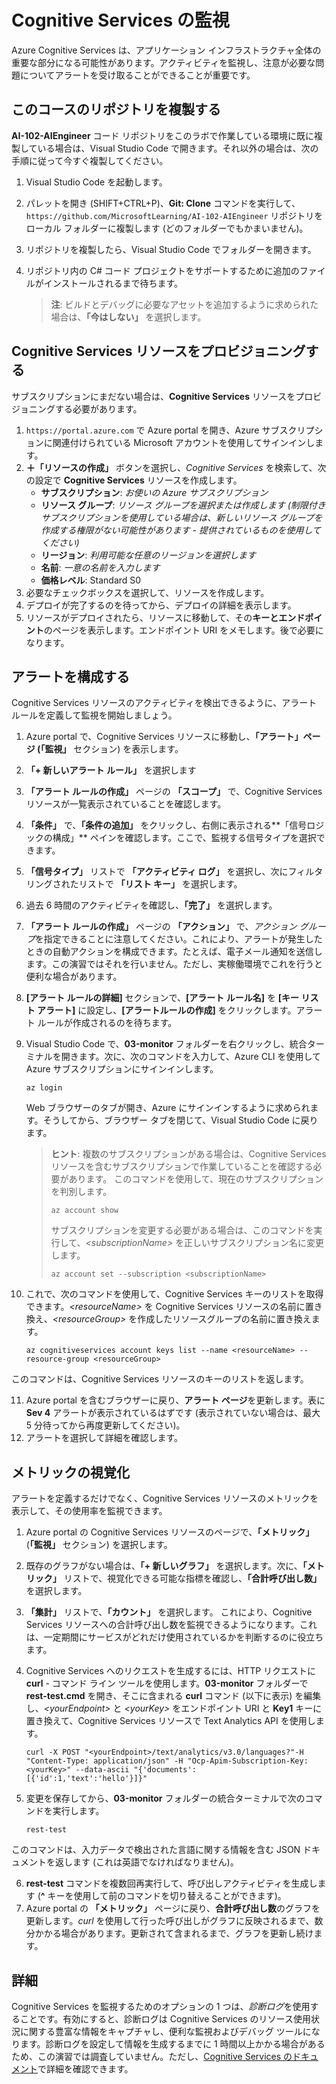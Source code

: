 ﻿---
lab:
    title: 'Cognitive Services の監視'
    module: 'モジュール 2 - Cognitive Services を使用した AI アプリの開発'
---

# Cognitive Services の監視

Azure Cognitive Services は、アプリケーション インフラストラクチャ全体の重要な部分になる可能性があります。アクティビティを監視し、注意が必要な問題についてアラートを受け取ることができることが重要です。

## このコースのリポジトリを複製する

**AI-102-AIEngineer** コード リポジトリをこのラボで作業している環境に既に複製している場合は、Visual Studio Code で開きます。それ以外の場合は、次の手順に従って今すぐ複製してください。

1. Visual Studio Code を起動します。
2. パレットを開き (SHIFT+CTRL+P)、**Git: Clone** コマンドを実行して、 `https://github.com/MicrosoftLearning/AI-102-AIEngineer` リポジトリをローカル フォルダーに複製します (どのフォルダーでもかまいません)。
3. リポジトリを複製したら、Visual Studio Code でフォルダーを開きます。
4. リポジトリ内の C# コード プロジェクトをサポートするために追加のファイルがインストールされるまで待ちます。

    > **注**: ビルドとデバッグに必要なアセットを追加するように求められた場合は、**「今はしない」** を選択します。

## Cognitive Services リソースをプロビジョニングする

サブスクリプションにまだない場合は、**Cognitive Services** リソースをプロビジョニングする必要があります。

1. `https://portal.azure.com` で Azure portal を開き、Azure サブスクリプションに関連付けられている Microsoft アカウントを使用してサインインします。
2. **&#65291;「リソースの作成」** ボタンを選択し、*Cognitive Services* を検索して、次の設定で **Cognitive Services** リソースを作成します。
    - **サブスクリプション**: *お使いの Azure サブスクリプション*
    - **リソース グループ**: *リソース グループを選択または作成します (制限付きサブスクリプションを使用している場合は、新しいリソース グループを作成する権限がない可能性があります - 提供されているものを使用してください)*
    - **リージョン**: *利用可能な任意のリージョンを選択します*
    - **名前**: *一意の名前を入力します*
    - **価格レベル**: Standard S0
3. 必要なチェックボックスを選択して、リソースを作成します。
4. デプロイが完了するのを待ってから、デプロイの詳細を表示します。
5. リソースがデプロイされたら、リソースに移動して、その**キーとエンドポイント**のページを表示します。エンドポイント URI をメモします。後で必要になります。

## アラートを構成する

Cognitive Services リソースのアクティビティを検出できるように、アラート ルールを定義して監視を開始しましょう。

1. Azure portal で、Cognitive Services リソースに移動し、**「アラート」**ページ (**「監視」** セクション) を表示します。
2. **「+ 新しいアラート ルール」** を選択します
3. **「アラート ルールの作成」** ページの **「スコープ」** で、Cognitive Services リソースが一覧表示されていることを確認します。
4. **「条件」** で、**「条件の追加」** をクリックし、右側に表示される**「信号ロジックの構成」** ペインを確認します。ここで、監視する信号タイプを選択できます。
5. **「信号タイプ」** リストで **「アクティビティ ログ」** を選択し、次にフィルタリングされたリストで **「リスト キー」** を選択します。
6. 過去 6 時間のアクティビティを確認し、**「完了」** を選択します。
7. **「アラート ルールの作成」** ページの **「アクション」** で、*アクション グループ*を指定できることに注意してください。これにより、アラートが発生したときの自動アクションを構成できます。たとえば、電子メール通知を送信します。この演習ではそれを行いません。ただし、実稼働環境でこれを行うと便利な場合があります。
8. **[アラート ルールの詳細]** セクションで、**[アラート ルール名]** を **[キー リスト アラート]** に設定し、**[アラートルールの作成]** をクリックします。アラート ルールが作成されるのを待ちます。
9. Visual Studio Code で、**03-monitor** フォルダーを右クリックし、統合ターミナルを開きます。次に、次のコマンドを入力して、Azure CLI を使用して Azure サブスクリプションにサインインします。

    ```
    az login
    ```

    Web ブラウザーのタブが開き、Azure にサインインするように求められます。そうしてから、ブラウザー タブを閉じて、Visual Studio Code に戻ります。

    > **ヒント**: 複数のサブスクリプションがある場合は、Cognitive Services リソースを含むサブスクリプションで作業していることを確認する必要があります。  このコマンドを使用して、現在のサブスクリプションを判別します。
    >
    > ```
    > az account show
    > ```
    >
    > サブスクリプションを変更する必要がある場合は、このコマンドを実行して、*&lt;subscriptionName&gt;* を正しいサブスクリプション名に変更します。
    >
    > ```
    > az account set --subscription <subscriptionName>
    > ```

10. これで、次のコマンドを使用して、Cognitive Services キーのリストを取得できます。*&lt;resourceName&gt;* を Cognitive Services リソースの名前に置き換え、*&lt;resourceGroup&gt;* を作成したリソースグループの名前に置き換えます。

    ```
    az cognitiveservices account keys list --name <resourceName> --resource-group <resourceGroup>
    ```

このコマンドは、Cognitive Services リソースのキーのリストを返します。

11. Azure portal を含むブラウザーに戻り、**アラート ページ**を更新します。表に **Sev 4** アラートが表示されているはずです (表示されていない場合は、最大 5 分待ってから再度更新してください)。
12. アラートを選択して詳細を確認します。

## メトリックの視覚化

アラートを定義するだけでなく、Cognitive Services リソースのメトリックを表示して、その使用率を監視できます。

1. Azure portal の Cognitive Services リソースのページで、**「メトリック」** (**「監視」** セクション) を選択します。
2. 既存のグラフがない場合は、**「+ 新しいグラフ」** を選択します。次に、**「メトリック」** リストで、視覚化できる可能な指標を確認し、**「合計呼び出し数」** を選択します。
3. **「集計」** リストで、**「カウント」** を選択します。  これにより、Cognitive Services リソースへの合計呼び出し数を監視できるようになります。これは、一定期間にサービスがどれだけ使用されているかを判断するのに役立ちます。
4. Cognitive Services へのリクエストを生成するには、HTTP リクエストに **curl** -  コマンド ライン ツールを使用します。**03-monitor** フォルダーで **rest-test.cmd** を開き、そこに含まれる **curl** コマンド (以下に表示) を編集し、*&lt;yourEndpoint&gt;* と *&lt;yourKey&gt;* をエンドポイント URI と **Key1** キーに置き換えて、Cognitive Services リソースで Text Analytics API を使用します。

    ```
    curl -X POST "<yourEndpoint>/text/analytics/v3.0/languages?"-H "Content-Type: application/json" -H "Ocp-Apim-Subscription-Key: <yourKey>" --data-ascii "{'documents':           [{'id':1,'text':'hello'}]}"
    ```

5. 変更を保存してから、**03-monitor** フォルダーの統合ターミナルで次のコマンドを実行します。

    ```
    rest-test
    ```

このコマンドは、入力データで検出された言語に関する情報を含む JSON ドキュメントを返します (これは英語でなければなりません)。

6. **rest-test** コマンドを複数回再実行して、呼び出しアクティビティを生成します (**^** キーを使用して前のコマンドを切り替えることができます)。
7. Azure portal の **「メトリック」** ページに戻り、**合計呼び出し数**のグラフを更新します。*curl* を使用して行った呼び出しがグラフに反映されるまで、数分かかる場合があります。更新されて含まれるまで、グラフを更新し続けます。

## 詳細

Cognitive Services を監視するためのオプションの 1 つは、*診断ログ*を使用することです。有効にすると、診断ログは Cognitive Services のリソース使用状況に関する豊富な情報をキャプチャし、便利な監視およびデバッグ ツールになります。診断ログを設定して情報を生成するまでに 1 時間以上かかる場合があるため、この演習では調査していません。ただし、[Cognitive Services のドキュメント](https://docs.microsoft.com/azure/cognitive-services/diagnostic-logging)で詳細を確認できます。
